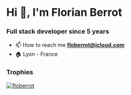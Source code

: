 <h1 align="left">Hi 👋, I'm Florian Berrot</h1>
<h3 align="left">Full stack developer since 5 years</h3>  
  
- 📫 How to reach me **floberrot@icloud.com**
- 🏠 Lyon - France
   
<h3 align="left">Trophies</h3>    

<p align="left"> <a href="https://github.com/ryo-ma/github-profile-trophy"><img src="https://github-profile-trophy.vercel.app/?username=floberrot&theme=onedark&column=3&margin-w=15&margin-h=15&no-frame=true" alt="floberrot" /></a> </p>  
